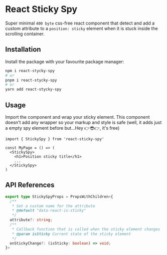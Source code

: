 # React Sticky Spy

Super minimal `400 byte` css-free react component that detect and add a custom attribute to a `position: sticky` element when it is stuck inside the scrolling container.

## Installation

Install the package with your favourite package manager:

```sh
npm i react-stycky-spy
# or
pnpm i react-stycky-spy
# or
yarn add react-stycky-spy
```

## Usage

Import the component and wrap your sticky element. This component doesn't add any wrapper so your markup and style is safe (well, it adds just a empty spy element before but...Hey 👉😎👉, it's free)

```tsx
import { StickySpy } from 'react-sticky-spy'

const MyPage = () => (
  <StickySpy>
    <h1>Position sticky title</h1>
    ...
  </StickySpy>
)
```

## API References

```ts
export type StickySpyProps = PropsWithChildren<{
  /**
   * Set a custom name for the attribute
   * @default "data-react-is-sticky"
   */
  attribute?: string;
  /**
   * Callback function that is called when the sticky element changes
   * @param isSticky Current state of the sticky element
   */
  onStickyChange?: (isSticky: boolean) => void;
}>
```
